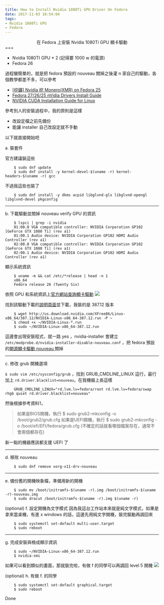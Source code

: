 ```yaml
---
title: How to Install Nvidia 1080Ti GPU Driver On Fedora
date: 2017-11-03 16:54:04
tags:
- Nvidia 1080Ti GPU
- Fedora
---
```

<center>在 Fedora 上安裝 Nvidia 1080Ti GPU 顯卡驅動</center>
===
<br>

- Nvidia 1080TI GPU * 2 (記得要 1000 w 的電源)
- Fedora 26

過程蠻簡單的，就是把 fedora 預設的 nouveau 關掉之後灌 n 家自己的驅動，各個教學都差不多，可以參考

- [[挖礦] Nvidia 挖 Monero(XMR) on Fedora 25](https://www.ptt.cc/bbs/DigiCurrency/M.1499059041.A.ECA.html)
- [Fedora 27/26/25 nVidia Drivers Install Guide](https://www.if-not-true-then-false.com/2015/fedora-nvidia-guide/)
- [NVIDIA CUDA Installation Guide for Linux](http://docs.nvidia.com/cuda/cuda-installation-guide-linux/)

參考別人的安裝過程中，我的原則是這樣

- 改設定檔之前先備份
- 能讓 installer 自己改設定就不手動

以下就直接開始吧

a. 裝套件

官方建議裝這些
```
    $ sudo dnf update
    $ sudo dnf install -y kernel-devel-$(uname -r) kernel-headers-$(uname -r) gcc
```

不過我這些也裝了
```
    $ sudo dnf install -y dkms acpid libglvnd-glx libglvnd-opengl libglvnd-devel pkgconfig
```

---

b. 下載驅動並關掉 nouveau
verify GPU 的資訊
```
    $ lspci | grep -i nvidia
    01:00.0 VGA compatible controller: NVIDIA Corporation GP102 [GeForce GTX 1080 Ti] (rev a1)
    01:00.1 Audio device: NVIDIA Corporation GP102 HDMI Audio Controller (rev a1)
    02:00.0 VGA compatible controller: NVIDIA Corporation GP102 [GeForce GTX 1080 Ti] (rev a1)
    02:00.1 Audio device: NVIDIA Corporation GP102 HDMI Audio Controller (rev a1)
```

顯示系統資訊
```
    $ uname -m && cat /etc/*release | head -n 1
    x86_64
    Fedora release 26 (Twenty Six)
```

依照 GPU 和系統資訊上[官方網站查詢顯卡驅動](http://www.nvidia.com/Download/Find.aspx?lang=en-us)
![](https://i.imgur.com/cg6KvgL.png)

找到該驅動下載的[說明頁面](http://www.nvidia.com/download/driverResults.aspx/125399/en-us)並下載，我裝的是 387.12 版本
```
    $ wget http://us.download.nvidia.com/XFree86/Linux-x86_64/387.12/NVIDIA-Linux-x86_64-387.12.run -P ~
    $ chmod +x ~/NVIDIA-Linux-*.run
    $ sudo ~/NVIDIA-Linux-x86_64-387.12.run
```

這邊會出現安裝程式，就一路 yes ，nvidia-installer 會建立 `/etc/modprobe.d/nvidia-installer-disable-nouveau.conf` ，把 fedora 預設的[開源顯卡驅動 nouveau ](https://zh.wikipedia.org/wiki/Nouveau)關掉

---

c. 修改 grub 開機選項

`$ sudo vim /etc/sysconfig/grub` ，找到 GRUB_CMDLINE_LINUX 這行，最行加上 `rd.driver.blacklist=nouveau`，在我機器上長這樣 
```
    GRUB_CMDLINE_LINUX="rd.lvm.lv=fedora/root rd.lvm.lv=fedora/swap rhgb quiet rd.driver.blacklist=nouveau"
```

然後根據參考資料1，
> 如果是BIOS開機，執行 $ sudo grub2-mkconfig -o /boot/grub2/grub.cfg
> 如果是UEFI開機，執行 $ sudo grub2-mkconfig -o /boot/efi/EFI/fedora/grub.cfg
> (不確定的話就看哪個檔案存在，通常不會兩個都存在)

新一點的機器應該都支援 UEFI 了

---

d. 移除 nouveau
```
    $ sudo dnf remove xorg-x11-drv-nouveau
```

---

e. 備份舊的開機映象檔，準備用新的開機
```
    $ sudo mv /boot/initramfs-$(uname -r).img /boot/initramfs-$(uname -r)-nouveau.img
    $ sudo dracut /boot/initramfs-$(uname -r).img $(uname -r)
```

(optional) f. 設定開機為文字模式
因為我這台工作站本來就是純文字模式，如果是拿來當桌機，有進 x windows 的話，這邊先用純文字開機，裝完驅動再調回來
```
    $ sudo systemctl set-default multi-user.target
    $ sudo reboot
```

---

g. 完成安裝與檢成顯示資訊
```
    $ sudo ~/NVIDIA-Linux-x86_64-387.12.run
    $ nvidia-smi
```

如果可以看到類似的畫面，那就裝完啦，有做 f 的同學可以再調回 level 5 開機
![](https://i.imgur.com/RcKpQl8.png)

(optional) h. 有做 f. 的同學
```
    $ sudo systemctl set-default graphical.target
    $ sudo reboot
```

Done
